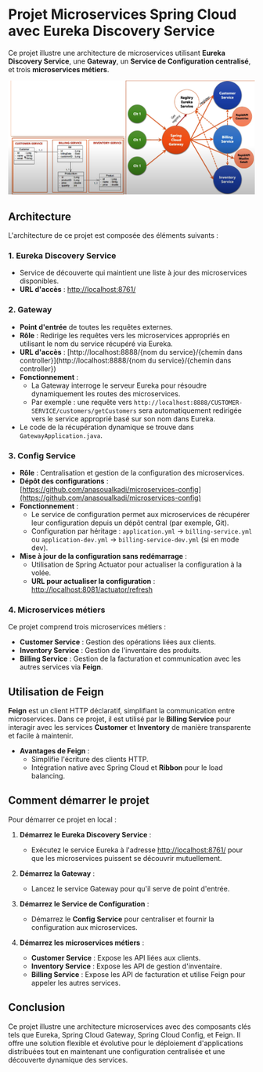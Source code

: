 # Projet Microservices Spring Cloud avec Eureka Discovery Service
Ce projet illustre une architecture de microservices utilisant **Eureka Discovery Service**, une **Gateway**, un **Service de Configuration centralisé**, et trois **microservices métiers**.

![Architecture du Projet](architecture.png)

## Architecture

L'architecture de ce projet est composée des éléments suivants :

### 1. **Eureka Discovery Service**
   - Service de découverte qui maintient une liste à jour des microservices disponibles.
   - **URL d'accès** : [http://localhost:8761/](http://localhost:8761/)

### 2. **Gateway**
   - **Point d'entrée** de toutes les requêtes externes.
   - **Rôle** : Redirige les requêtes vers les microservices appropriés en utilisant le nom du service récupéré via Eureka.
   - **URL d'accès** : [http://localhost:8888/{nom du service}/{chemin dans controller}](http://localhost:8888/{nom du service}/{chemin dans controller})
   - **Fonctionnement** :
     - La Gateway interroge le serveur Eureka pour résoudre dynamiquement les routes des microservices.
     - Par exemple : une requête vers `http://localhost:8888/CUSTOMER-SERVICE/customers/getCustomers` sera automatiquement redirigée vers le service approprié basé sur son nom dans Eureka.
   - Le code de la récupération dynamique se trouve dans `GatewayApplication.java`.

### 3. **Config Service**
   - **Rôle** : Centralisation et gestion de la configuration des microservices.
   - **Dépôt des configurations** : [https://github.com/anasoualkadi/microservices-config](https://github.com/anasoualkadi/microservices-config)
   - **Fonctionnement** :
     - Le service de configuration permet aux microservices de récupérer leur configuration depuis un dépôt central (par exemple, Git).
     - Configuration par héritage : `application.yml` → `billing-service.yml` ou `application-dev.yml` → `billing-service-dev.yml` (si en mode dev).
   - **Mise à jour de la configuration sans redémarrage** :
     - Utilisation de Spring Actuator pour actualiser la configuration à la volée.
     - **URL pour actualiser la configuration** : [http://localhost:8081/actuator/refresh](http://localhost:8081/actuator/refresh)

### 4. **Microservices métiers**
   Ce projet comprend trois microservices métiers :

   - **Customer Service** : Gestion des opérations liées aux clients.
   - **Inventory Service** : Gestion de l'inventaire des produits.
   - **Billing Service** : Gestion de la facturation et communication avec les autres services via **Feign**.

## Utilisation de **Feign**

**Feign** est un client HTTP déclaratif, simplifiant la communication entre microservices. Dans ce projet, il est utilisé par le **Billing Service** pour interagir avec les services **Customer** et **Inventory** de manière transparente et facile à maintenir.

- **Avantages de Feign** :
  - Simplifie l'écriture des clients HTTP.
  - Intégration native avec Spring Cloud et **Ribbon** pour le load balancing.

## Comment démarrer le projet

Pour démarrer ce projet en local :

1. **Démarrez le Eureka Discovery Service** :
   - Exécutez le service Eureka à l'adresse [http://localhost:8761/](http://localhost:8761/) pour que les microservices puissent se découvrir mutuellement.

2. **Démarrez la Gateway** :
   - Lancez le service Gateway pour qu'il serve de point d'entrée.

3. **Démarrez le Service de Configuration** :
   - Démarrez le **Config Service** pour centraliser et fournir la configuration aux microservices.

4. **Démarrez les microservices métiers** :
   - **Customer Service** : Expose les API liées aux clients.
   - **Inventory Service** : Expose les API de gestion d'inventaire.
   - **Billing Service** : Expose les API de facturation et utilise Feign pour appeler les autres services.


## Conclusion

Ce projet illustre une architecture microservices avec des composants clés tels que Eureka, Spring Cloud Gateway, Spring Cloud Config, et Feign. Il offre une solution flexible et évolutive pour le déploiement d'applications distribuées tout en maintenant une configuration centralisée et une découverte dynamique des services.
